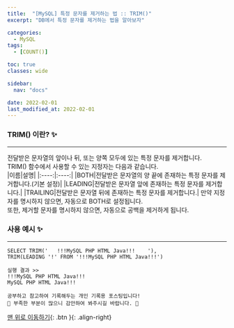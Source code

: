 ```yaml
---
title:  "[MySQL] 특정 문자를 제거하는 법 :: TRIM()"
excerpt: "DB에서 특정 문자를 제거하는 법을 알아보자"

categories:
  - MySQL
tags:
  - [COUNT()]

toc: true
classes: wide

sidebar:
  nav: "docs"

date: 2022-02-01
last_modified_at: 2022-02-01
---
```


### TRIM() 이란? ✨
---
전달받은 문자열의 앞이나 뒤, 또는 양쪽 모두에 있는 특정 문자를 제거합니다.<br>
TRIM() 함수에서 사용할 수 있는 지정자는 다음과 같습니다.<br>
|이름|설명|
|:----:|:----:|
|BOTH|전달받은 문자열의 양 끝에 존재하는 특정 문자를 제거합니다.(기본 설정)|
|LEADING|전달받은 문자열 앞에 존재하는 특정 문자를 제거합니다.|
|TRAILING|전달받은 문자열 뒤에 존재하는 특정 문자를 제거합니다.|
만약 지정자를 명시하지 않으면, 자동으로 BOTH로 설정됩니다.<br>
또한, 제거할 문자를 명시하지 않으면, 자동으로 공백을 제거하게 됩니다.

### 사용 예시 ✨
---
```
SELECT TRIM('   !!!MySQL PHP HTML Java!!!    '), 
TRIM(LEADING '!' FROM '!!!MySQL PHP HTML Java!!!')

실행 결과 >>
!!!MySQL PHP HTML Java!!!
MySQL PHP HTML Java!!!
```

```
공부하고 참고하여 기록해두는 개인 기록용 포스팅입니다!
🤔 부족한 부분이 많으니 감안하여 봐주시길 바랍니다. 🤔
```

[맨 위로 이동하기](#){: .btn }{: .align-right}